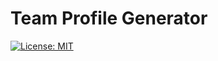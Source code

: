 # Team Profile Generator

[![License: MIT](https://img.shields.io/badge/License-MIT-yellow.svg)](https://opensource.org/licenses/MIT)

